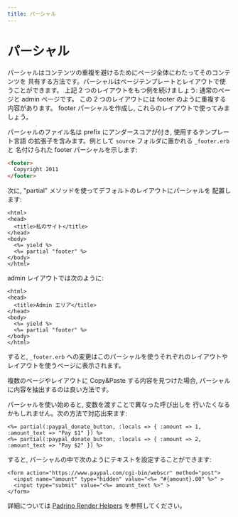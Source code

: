 ```yaml
---
title: パーシャル
---
```


# パーシャル

パーシャルはコンテンツの重複を避けるためにページ全体にわたってそのコンテンツを
共有する方法です。パーシャルはページテンプレートとレイアウトで使うことができます。
上記 2 つのレイアウトをもつ例を続けましょう: 通常のページと admin ページです。
この 2 つのレイアウトには footer のように重複する内容があります。
footer パーシャルを作成し, これらのレイアウトで使ってみましょう。

パーシャルのファイル名は prefix にアンダースコアが付き, 使用するテンプレート言語
の拡張子を含みます。例として `source` フォルダに置かれる `_footer.erb` と
名付けられた footer パーシャルを示します:

```html
<footer>
  Copyright 2011
</footer>
```

次に, "partial" メソッドを使ってデフォルトのレイアウトにパーシャルを
配置します:

```erb
<html>
<head>
  <title>私のサイト</title>
</head>
<body>
  <%= yield %>
  <%= partial "footer" %>
</body>
</html>
```

admin レイアウトでは次のように:

```erb
<html>
<head>
  <title>Admin エリア</title>
</head>
<body>
  <%= yield %>
  <%= partial "footer" %>
</body>
</html>
```

すると, `_footer.erb` への変更はこのパーシャルを使うそれぞれのレイアウトや
レイアウトを使うページに表示されます。

複数のページやレイアウトに Copy&Paste する内容を見つけた場合,
パーシャルに内容を抽出するのは良い方法です。

パーシャルを使い始めると, 変数を渡すことで異なった呼び出しを
行いたくなるかもしれません。次の方法で対応出来ます:

```erb
<%= partial(:paypal_donate_button, :locals => { :amount => 1, :amount_text => "Pay $1" }) %>
<%= partial(:paypal_donate_button, :locals => { :amount => 2, :amount_text => "Pay $2" }) %>
```

すると, パーシャルの中で次のようにテキストを設定することができます:

```erb
<form action="https://www.paypal.com/cgi-bin/webscr" method="post">
  <input name="amount" type="hidden" value="<%= "#{amount}.00" %>" >
  <input type="submit" value="<%= amount_text %>" >
</form>
```

詳細については [Padrino Render Helpers] を参照してください。

  [Padrino Render Helpers]: http://padrinorb.com/guides/application-helpers/render-helpers/
